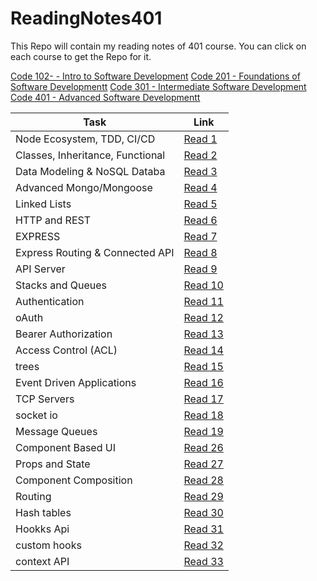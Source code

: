 # ReadingNotes401

This Repo will contain my reading notes of 401 course. You can click on each course to get the Repo for it.

[Code 102- - Intro to Software Development](https://github.com/Othabteh/learning-journal)
[Code 201 - Foundations of Software Developmentt](https://github.com/Othabteh/reading-notes)
[Code 301 - Intermediate Software Development](https://github.com/Othabteh/Reading-notes-301)
[Code 401 - Advanced Software Developmentt](https://github.com/Othabteh/ReadingNotes401)

| Task                             | Link                                                                                  |
| -------------------------------- | ------------------------------------------------------------------------------------- |
| Node Ecosystem, TDD, CI/CD       | [Read 1](https://osama-401-advanced-javascript.github.io/Reading-Notes-401/class-01)  |
| Classes, Inheritance, Functional | [Read 2](https://osama-401-advanced-javascript.github.io/Reading-Notes-401/class-02)  |
| Data Modeling & NoSQL Databa     | [Read 3](https://osama-401-advanced-javascript.github.io/Reading-Notes-401/class-03)  |
| Advanced Mongo/Mongoose          | [Read 4](https://osama-401-advanced-javascript.github.io/Reading-Notes-401/class-04)  |
| Linked Lists                     | [Read 5](https://osama-401-advanced-javascript.github.io/Reading-Notes-401/class-05)  |
| HTTP and REST                    | [Read 6](https://osama-401-advanced-javascript.github.io/Reading-Notes-401/class-06)  |
| EXPRESS                          | [Read 7](https://osama-401-advanced-javascript.github.io/Reading-Notes-401/class-07)  |
| Express Routing & Connected API  | [Read 8](https://osama-401-advanced-javascript.github.io/Reading-Notes-401/class-08)  |
| API Server                       | [Read 9](https://osama-401-advanced-javascript.github.io/Reading-Notes-401/class-09)  |
| Stacks and Queues                | [Read 10](https://osama-401-advanced-javascript.github.io/Reading-Notes-401/class-10) |
| Authentication                   | [Read 11](https://osama-401-advanced-javascript.github.io/Reading-Notes-401/class-11) |
| oAuth                            | [Read 12](https://osama-401-advanced-javascript.github.io/Reading-Notes-401/class-12) |
| Bearer Authorization             | [Read 13](https://osama-401-advanced-javascript.github.io/Reading-Notes-401/class-13) |
| Access Control (ACL)             | [Read 14](https://osama-401-advanced-javascript.github.io/Reading-Notes-401/class-14) |
| trees                            | [Read 15](https://osama-401-advanced-javascript.github.io/Reading-Notes-401/class-15) |
| Event Driven Applications        | [Read 16](https://osama-401-advanced-javascript.github.io/Reading-Notes-401/class-16) |
| TCP Servers                      | [Read 17](https://osama-401-advanced-javascript.github.io/Reading-Notes-401/class-17) |
| socket io                        | [Read 18](https://osama-401-advanced-javascript.github.io/Reading-Notes-401/class-18) |
| Message Queues                   | [Read 19](https://osama-401-advanced-javascript.github.io/Reading-Notes-401/class-19) |
| Component Based UI               | [Read 26](https://osama-401-advanced-javascript.github.io/Reading-Notes-401/class-26) |
| Props and State                  | [Read 27](https://osama-401-advanced-javascript.github.io/Reading-Notes-401/class-27) |
| Component Composition            | [Read 28](https://osama-401-advanced-javascript.github.io/Reading-Notes-401/class-28) |
| Routing                          | [Read 29](https://osama-401-advanced-javascript.github.io/Reading-Notes-401/class-29) |
| Hash tables                      | [Read 30](https://osama-401-advanced-javascript.github.io/Reading-Notes-401/class-30) |
| Hookks Api                       | [Read 31](https://osama-401-advanced-javascript.github.io/Reading-Notes-401/class-31) |
| custom hooks                     | [Read 32](https://osama-401-advanced-javascript.github.io/Reading-Notes-401/class-32) |
| context API                      | [Read 33](https://osama-401-advanced-javascript.github.io/Reading-Notes-401/class-33) |
